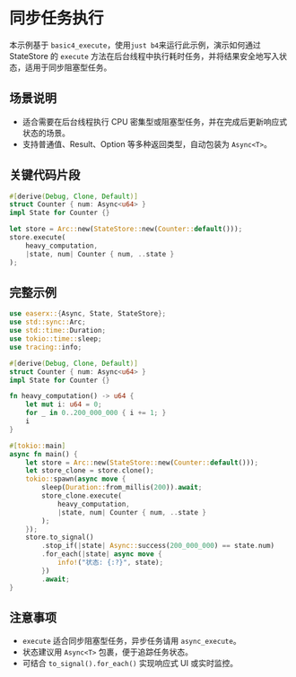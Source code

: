 # 同步任务执行

本示例基于 `basic4_execute`，使用`just b4`来运行此示例，演示如何通过 StateStore 的 `execute` 方法在后台线程中执行耗时任务，并将结果安全地写入状态，适用于同步阻塞型任务。

## 场景说明

- 适合需要在后台线程执行 CPU 密集型或阻塞型任务，并在完成后更新响应式状态的场景。
- 支持普通值、Result、Option 等多种返回类型，自动包装为 `Async<T>`。

## 关键代码片段

```rust
#[derive(Debug, Clone, Default)]
struct Counter { num: Async<u64> }
impl State for Counter {}

let store = Arc::new(StateStore::new(Counter::default()));
store.execute(
    heavy_computation,
    |state, num| Counter { num, ..state }
);
```

## 完整示例

```rust
use easerx::{Async, State, StateStore};
use std::sync::Arc;
use std::time::Duration;
use tokio::time::sleep;
use tracing::info;

#[derive(Debug, Clone, Default)]
struct Counter { num: Async<u64> }
impl State for Counter {}

fn heavy_computation() -> u64 {
    let mut i: u64 = 0;
    for _ in 0..200_000_000 { i += 1; }
    i
}

#[tokio::main]
async fn main() {
    let store = Arc::new(StateStore::new(Counter::default()));
    let store_clone = store.clone();
    tokio::spawn(async move {
        sleep(Duration::from_millis(200)).await;
        store_clone.execute(
            heavy_computation,
            |state, num| Counter { num, ..state }
        );
    });
    store.to_signal()
        .stop_if(|state| Async::success(200_000_000) == state.num)
        .for_each(|state| async move {
            info!("状态: {:?}", state);
        })
        .await;
}
```

## 注意事项

- `execute` 适合同步阻塞型任务，异步任务请用 `async_execute`。
- 状态建议用 `Async<T>` 包裹，便于追踪任务状态。
- 可结合 `to_signal().for_each()` 实现响应式 UI 或实时监控。 